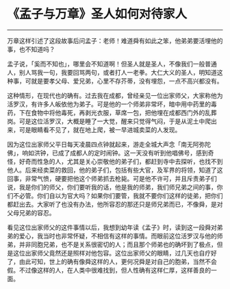 # 《孟子与万章》圣人如何对待家人

------

万章这样引述了这段故事后问孟子：老师！难道舜有如此之笨，他弟弟要活埋他的事，也不知道吗？

孟子说，「奚而不知也」，哪里会不知道啊！但圣人就是圣人，不像我们一般普通人，别人骂我一句，我要回骂两句，或者打人一老拳。大仁大义的圣人，明知道这种事，可就是要孝父母、爱兄弟，心里不存芥蒂，没有埋怨，一点不高兴都没有。

这种情形，在现代也的确有。过去我在成都，曾经亲见一位出家师父，大家称他为活罗汉，有许多人皈依他为弟子。可是他的一个师弟非常坏，暗中用中药里的毒药，下在食物中将他毒死，再剥光衣服，草席一包，把他埋在成都西门外的乱葬岗。可是这位活罗汉，大概是睡了一大觉，醒来只觉得气闷，于是从泥土中爬出来，可是眼睛看不见了，就在地上爬，被一早进城卖菜的人发现。

因为这位出家师父平日每天凌晨四点钟就起来，游走全城大声念「南无阿弥陀佛」，响如洪钟，已成了成都人的定时闹钟。这一天没有听到他唱佛号，感到奇怪，好奇而性急的人，尤其是关心崇敬他的弟子们，都赶到寺中去探听，也找不到他人。后来经卖菜的救回，他的弟子们，包括有些大官，及军界的将领，知道了这回事，非常气愤，硬要把他这个师弟抓去枪毙。可是他不许可，并且斥责弟子们说，我是你们的师父，你们要听我的话，他是我的师弟，我们师兄弟之间的事，你们不必管。你们自以为官大吗？如果你们要管，我就不要你们这样的徒弟，把你们都赶出去。大家听了也没有办法，他所容忍的那还只是师兄弟而已，不像舜，是对父母兄弟的容忍。

看见这位出家师父的这件事情以后，我想到幼年读《孟子》时，读到这一段舜对弟弟的爱心，我当时也非常怀疑，不相信有这样的事情。而眼前这位活罗汉与他的师弟，并非同胞兄弟，也不是关系很密切的人；而且那个师弟也的确坏到了极点，但是这位出家师父竟然还是照样对他包容。这位出家师父的眼睛，过几天也自疗好了，由此可知，世上的确有像舜这样的人，更何况舜是对自己的胞弟，当然不会假。不过像这样的人，在人类中很难找到，但人性确有这样仁厚，这样善良的一面。

